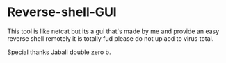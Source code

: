 # Reverse-shell-GUI


This tool is like netcat but its a gui that's made by me  and provide an easy reverse shell remotely 
it is totally fud 
please do not uplaod to virus total.

Special thanks Jabali double zero b.
